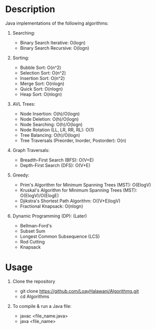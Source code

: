 # Description

Java implementations of the following algorithms:

1. Searching:
	- Binary Search Iterative: O(logn)
	- Binary Search Recursive: O(logn)

2. Sorting:
	- Bubble Sort: O(n^2)
	- Selection Sort: O(n^2)
	- Insertion Sort: O(n^2)
	- Merge Sort: O(nlogn)
	- Quick Sort: O(nlogn)
	- Heap Sort: O(nlogn)

3. AVL Trees:
	- Node Insertion: O(h)/O(logn)
	- Node Deletion: O(h)/O(logn)
	- Node Searching: O(h)/O(logn)
	- Node Rotation (LL, LR, RR, RL): O(1)
	- Tree Balancing: O(h)/O(logn)
	- Tree Traversals (Preorder, Inorder, Postorder): O(n)

4. Graph Traversals:
	- Breadth-First Search (BFS): O(V+E)
	- Depth-First Search (DFS): O(V+E)

5. Greedy:
	- Prim's Algorithm for Minimum Spanning Trees (MST): O(ElogV)
	- Kruskal's Algorithm for Minimum Spanning Trees (MST): O(ElogV)/O(ElogE)
	- Djikstra's Shortest Path Algorithm: O((V+E)logV)
	- Fractional Knapsack: O(nlogn)

6. Dynamic Programming (DP): (Later)
	- Bellman-Ford's
	- Subset Sum
	- Longest Common Subsequence (LCS)
	- Rod Cutting
	- Knapsack

# Usage

1. Clone the repository
	- git clone https://github.com/LoayHalawani/Algorithms.git
	- cd Algorithms

2. To compile & run a Java file:
	- javac <file_name.java>
	- java <file_name>

